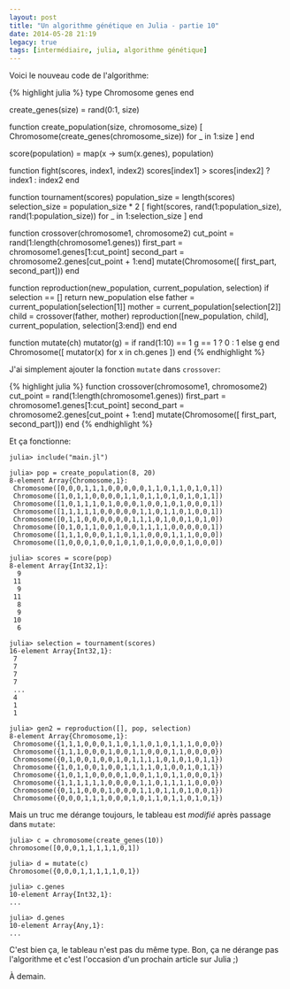 ```yaml
---
layout: post
title: "Un algorithme génétique en Julia - partie 10"
date: 2014-05-28 21:19
legacy: true
tags: [intermédiaire, julia, algorithme génétique]
---
```




Voici le nouveau code de l'algorithme:

{% highlight julia %}
type Chromosome
  genes
end

create_genes(size) = rand(0:1, size)

function create_population(size, chromosome_size)
  [ Chromosome(create_genes(chromosome_size)) for _ in 1:size ]
end

score(population) = map(x -> sum(x.genes), population)

function fight(scores, index1, index2)
  scores[index1] > scores[index2] ? index1 : index2
end

function tournament(scores)
  population_size = length(scores)
  selection_size = population_size * 2
  [ fight(scores, rand(1:population_size), rand(1:population_size))
    for _ in 1:selection_size ]
end

function crossover(chromosome1, chromosome2)
  cut_point = rand(1:length(chromosome1.genes))
  first_part = chromosome1.genes[1:cut_point]
  second_part = chromosome2.genes[cut_point + 1:end]
  mutate(Chromosome([ first_part, second_part]))
end

function reproduction(new_population, current_population, selection)
  if selection == []
    return new_population
  else
    father = current_population[selection[1]]
    mother = current_population[selection[2]]
    child = crossover(father, mother)
    reproduction([new_population, child], current_population, selection[3:end])
  end
end

function mutate(ch)
  mutator(g) = if rand(1:10) == 1
    g == 1 ? 0 : 1
  else
    g
  end
  Chromosome([ mutator(x) for x in ch.genes ])
end
{% endhighlight %}

<!-- more -->

J'ai simplement ajouter la fonction `mutate` dans `crossover`:

{% highlight julia %}
function crossover(chromosome1, chromosome2)
  cut_point = rand(1:length(chromosome1.genes))
  first_part = chromosome1.genes[1:cut_point]
  second_part = chromosome2.genes[cut_point + 1:end]
  mutate(Chromosome([ first_part, second_part]))
end
{% endhighlight %}

Et ça fonctionne:

    julia> include("main.jl")

    julia> pop = create_population(8, 20)
    8-element Array{Chromosome,1}:
     Chromosome([0,0,0,1,1,1,0,0,0,0,0,1,1,0,1,1,0,1,0,1])
     Chromosome([1,0,1,1,0,0,0,0,1,1,0,1,1,0,1,0,1,0,1,1])
     Chromosome([1,0,1,1,1,0,1,0,0,0,1,0,0,1,0,1,0,0,0,1])
     Chromosome([1,1,1,1,1,0,0,0,0,0,1,1,0,1,1,0,1,0,0,1])
     Chromosome([0,1,1,0,0,0,0,0,0,1,1,1,0,1,0,0,1,0,1,0])
     Chromosome([0,1,0,1,1,0,0,1,0,0,1,1,1,1,0,0,0,0,0,1])
     Chromosome([1,1,1,0,0,0,1,1,0,1,1,0,0,0,1,1,1,0,0,0])
     Chromosome([1,0,0,0,1,0,0,1,0,1,0,1,0,0,0,0,1,0,0,0])

    julia> scores = score(pop)
    8-element Array{Int32,1}:
      9
     11
      9
     11
      8
      9
     10
      6

    julia> selection = tournament(scores)
    16-element Array{Int32,1}:
     7
     7
     7
     7
     ...
     4
     1
     1

    julia> gen2 = reproduction([], pop, selection)
    8-element Array{Chromosome,1}:
     Chromosome({1,1,1,0,0,0,1,1,0,1,1,0,1,0,1,1,1,0,0,0})
     Chromosome({1,1,1,0,0,0,1,0,0,1,1,0,0,0,1,1,0,0,0,0})
     Chromosome({0,1,0,0,1,0,0,1,0,1,1,1,1,0,1,0,1,0,1,1})
     Chromosome({1,0,1,0,0,1,0,0,1,1,1,1,0,1,0,0,1,0,1,1})
     Chromosome({1,0,1,1,0,0,0,0,1,0,0,1,1,0,1,1,0,0,0,1})
     Chromosome({1,1,1,1,1,1,0,0,0,0,1,1,0,1,1,1,1,0,0,0})
     Chromosome({0,1,1,0,0,0,1,0,0,0,1,1,0,1,1,0,1,0,0,1})
     Chromosome({0,0,0,1,1,1,0,0,0,1,0,1,1,0,1,1,0,1,0,1})

Mais un truc me dérange toujours, le tableau est *modifié* après passage
dans `mutate`:

    julia> c = chromosome(create_genes(10))
    chromosome([0,0,0,1,1,1,1,1,0,1])

    julia> d = mutate(c)
    Chromosome({0,0,0,1,1,1,1,1,0,1})

    julia> c.genes
    10-element Array{Int32,1}:
    ...

    julia> d.genes
    10-element Array{Any,1}:
    ...

C'est bien ça, le tableau n'est pas du même type. Bon, ça ne dérange pas
l'algorithme et c'est l'occasion d'un prochain article sur Julia ;)



À demain.




